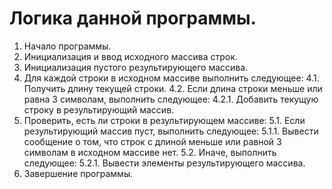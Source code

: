 # Логика данной программы.
1. Начало программы.
2. Инициализация и ввод исходного массива строк.
3. Инициализация пустого результирующего массива.
4. Для каждой строки в исходном массиве выполнить следующее:
   4.1. Получить длину текущей строки.
   4.2. Если длина строки меньше или равна 3 символам, выполнить следующее:
       4.2.1. Добавить текущую строку в результирующий массив.
5. Проверить, есть ли строки в результирующем массиве:
    5.1. Если результирующий массив пуст, выполнить следующее:
        5.1.1. Вывести сообщение о том, что строк с длиной меньше или равной 3 символам в исходном массиве нет.
    5.2. Иначе, выполнить следующее:
        5.2.1. Вывести элементы результирующего массива.
6. Завершение программы.

